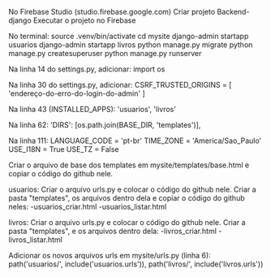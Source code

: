 No Firebase Studio (studio.firebase.google.com)
Criar projeto Backend-django
Executar o projeto no Firebase

No terminal:
source .venv/bin/activate
cd mysite
django-admin startapp usuarios
django-admin startapp livros
python manage.py migrate
python manage.py createsuperuser
python manage.py runserver

Na linha 14 do settings.py, adicionar:
import os

Na linha 30 do settings.py, adicionar:
CSRF_TRUSTED_ORIGINS = [
    'endereço-do-erro-do-login-do-admin'
]

Na linha 43 (INSTALLED_APPS):
'usuarios',
'livros'

Na linha 62:
'DIRS': [os.path.join(BASE_DIR, 'templates')],

Na linha 111:
LANGUAGE_CODE = 'pt-br'
TIME_ZONE = 'America/Sao_Paulo'
USE_I18N = True
USE_TZ = False

Criar o arquivo de base dos templates em mysite/templates/base.html e copiar o código do github nele.

usuarios:
Criar o arquivo urls.py e colocar o código do github nele.
Criar a pasta "templates", os arquivos dentro dela e copiar o código do github neles:
 -usuarios_criar.html
 -usuarios_listar.html

livros:
Criar o arquivo urls.py e colocar o código do github nele.
Criar a pasta "templates", e os arquivos dentro dela:
 -livros_criar.html 
 -livros_listar.html

Adicionar os novos arquivos urls em mysite/urls.py (linha 6):
path('usuarios/', include('usuarios.urls')),
path('livros/', include('livros.urls'))